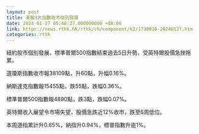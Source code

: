 ```yaml
---
layout: post
title: 美股3大指數收市個別發展
date: 2024-01-27 05:48:27.000000000 +08:00
link: https://news.rthk.hk/rthk/ch/component/k2/1738010-20240127.htm
categories: rthk
---
```


紐約股市個別發展，標準普爾500指數結束過去5日升勢，受英特爾股價急挫拖累。

道瓊斯指數收市報38109點，升60點，升幅0.16%。

納斯達克指數報15455點，跌55點，跌幅0.36%。

標準普爾500指數報4890點，跌3點，跌幅0.07%。

英特爾收入展望令市場失望，股價急跌近12%收市，跌至6周低位。

本周道指累計升0.65%，納指升0.94%，標普指數升逾1%。
